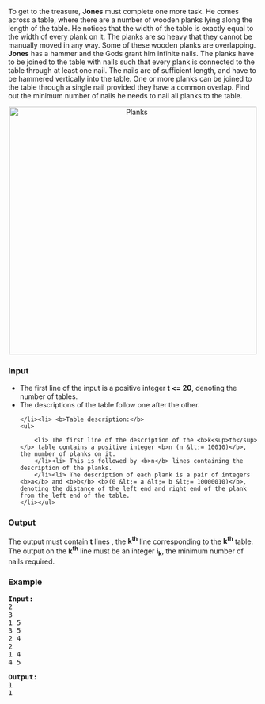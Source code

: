 <p>
To get to the treasure, <b>Jones</b> must complete one more task. He comes across a table, where there are a number of wooden planks lying along the length of the table. He notices that the width of the table is exactly equal to the width of every plank on it. The planks are so heavy that they cannot be manually moved in any way. Some of these wooden planks are overlapping. <b>Jones</b> has a hammer and the Gods grant him infinite nails. The planks have to be joined to the table with nails such that every plank is connected to the table through at least one nail.  The nails are of sufficient length, and have to be hammered vertically into the table. One or more planks can be joined to the table through a single nail provided they have a common overlap. Find out the minimum number of nails he needs to nail all planks to the table.
</p>

<p align="center"></p><center>
<img src="/content/adrian:quest5.jpg" width="500" border="0" alt="Planks"></center>
<p></p>

<h3>Input</h3>

<ul>
	<li> The first line of the input is a positive integer <b>t &lt;= 20</b>, denoting the number of tables.
	</li><li> The descriptions of the table follow one after the other.

	</li><li> <b>Table description:</b>
	<ul>
	
		<li> The first line of the description of the <b>k<sup>th</sup></b> table contains a positive integer <b>n (n &lt;= 10010)</b>, the number of planks on it. 
		</li><li> This is followed by <b>n</b> lines containing the description of the planks.
		</li><li> The description of each plank is a pair of integers <b>a</b> and <b>b</b> <b>(0 &lt;= a &lt;= b &lt;= 10000010)</b>, denoting the distance of the left end and right end of the plank from the left end of the table.
	</li></ul>
</li></ul>
<p></p>

<h3>Output</h3>
<p>The output must contain <b>t</b> lines , the <b>k<sup>th</sup></b> line corresponding to the <b>k<sup>th</sup></b> table.
The output on the <b>k<sup>th</sup></b> line must be an integer <b>i<sub>k</sub></b>, the minimum number of nails required.
</p>

<h3>Example</h3>
<tt>
<p align="left"><b>Input:</b>
<br>2
<br>3
<br>1 5
<br>3 5
<br>2 4
<br>2
<br>1 4 
<br>4 5
</p>

<p align="left">
<b>Output:</b>
<br>1
<br>1
</p>
</tt>